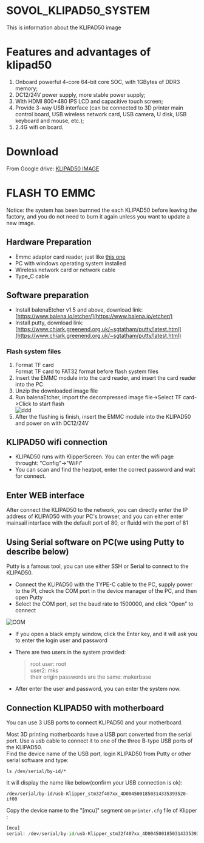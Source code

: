 # SOVOL_KLIPAD50_SYSTEM
This is information about the KLIPAD50 image

# Features and advantages of klipad50  
1. Onboard powerful 4-core 64-bit core SOC, with 1GBytes of DDR3 memory;
2. DC12/24V power supply, more stable power supply;
3. With HDMI 800*480 IPS LCD and capacitive touch screen;
4. Provide 3-way USB interface (can be connected to 3D printer main control board, USB wireless network card, USB camera, U disk, USB keyboard and mouse, etc.);
5. 2.4G wifi on board.

# Download
From Google drive: [KLIPAD50 IMAGE](https://drive.google.com/file/d/1A1-Rw1vDPUT4pnvMOBWTd098l2aShehC/view?usp=drive_link)

# FLASH TO EMMC
Notice: the system has been burnned the each KLIPAD50 before leaving the factory, and you do not need to burn it again unless you want to update a new image.   

## Hardware Preparation  
- Emmc adaptor card reader, just like [this one](https://www.aliexpress.us/item/3256805428404625.html?spm=a2g0o.store_pc_allProduct.8148356.1.7bca1ad70ZKzwN&pdp_npi=4%40dis%21USD%21US%20%246.99%21US%20%241.99%21%21%216.99%211.99%21%40212aa2ac17038484556595237e184f%2112000033755356288%21sh%21US%21240163459%21&gatewayAdapt=glo2usa)
- PC with windows operating system installed
- Wireless network card or network cable
- Type_C cable
  
## Software preparation  
- Install balenaEtcher v1.5 and above, download link:  
  [https://www.balena.io/etcher/](https://www.balena.io/etcher/) 
- Install putty, download link: [https://www.chiark.greenend.org.uk/~sgtatham/putty/latest.html](https://www.chiark.greenend.org.uk/~sgtatham/putty/latest.html)

### Flash system files  
1. Format TF card  
   Format TF card to FAT32 format before flash system files  
2. Insert the EMMC module into the card reader, and insert the card reader into the PC  
3. Unzip the downloaded image file  
4. Run balenaEtcher, import the decompressed image file->Select TF card->Click to start flash  
   ![ddd](https://user-images.githubusercontent.com/12979070/175958595-3052068e-e06e-415a-b01d-b50fd21de4a4.png)  
5. After the flashing is finish, insert the EMMC module into the KLIPAD50 and power on with DC12/24V  

## KLIPAD50 wifi connection

- KLIPAD50 runs with KlipperScreen. You can enter the wifi page throught: "Config"->"WiFi"
- You can scan and find the heatpot, enter the correct password and wait for connect.


## Enter WEB interface  
After connect the KLIPAD50 to the network, you can directly enter the IP address of KLIPAD50 with your PC's browser, and you can either enter mainsail interface with the default port of 80, or fluidd with the port of 81

## Using Serial software on PC(we using Putty to describe below)

Putty is a famous tool, you can use either SSH or Serial to connect to the KLIPAD50.  

- Connect the KLIPAD50 with the TYPE-C cable to the PC, supply power to the PI, check the COM port in the device manager of the PC, and then open Putty
- Select the COM port, set the baud rate to 1500000, and click “Open” to connect

![COM](https://user-images.githubusercontent.com/12979070/175967056-dd6aec07-084d-4b05-8199-88709755ea64.png)  

- If you open a black empty window, click the Enter key, and it will ask you to enter the login user and password
- There are two users in the system provided:
  
  > root user: root  
  > user2: mks  
  > their origin passwords are the same: makerbase  
- After enter the user and password, you can enter the system now.

## Connection KLIPAD50 with motherboard

You can use 3 USB ports to connect KLIPAD50 and your motherboard.  


Most 3D printing motherboards have a USB port converted from the serial port. Use a usb cable to connect it to one of the three B-type USB ports of the KLIPAD50.  
Find the device name of the USB port, login KLIPAD50 from Putty or other serial software and type:   


```shell
ls /dev/serial/by-id/*
```


It will display the name like below(confirm your USB connection is ok):  
```shell
/dev/serial/by-id/usb-Klipper_stm32f407xx_4D0045001850314335393520-if00
```
Copy the device name to the "[mcu]" segment on `printer.cfg` file of Klipper :   

```python
[mcu]  
serial: /dev/serial/by-id/usb-Klipper_stm32f407xx_4D0045001850314335393520-if00
```

